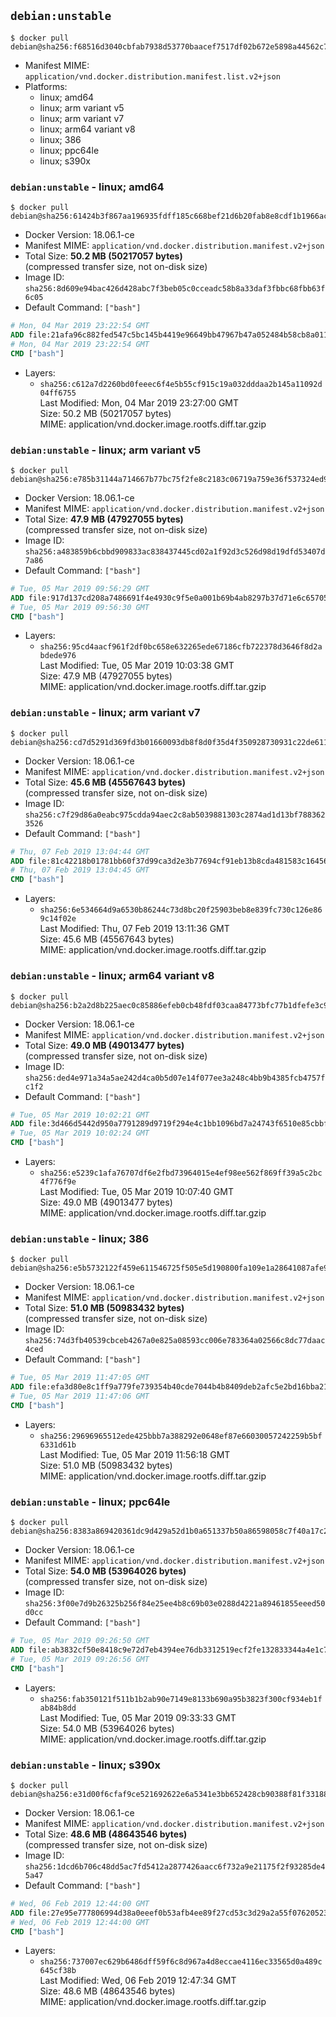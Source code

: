 ## `debian:unstable`

```console
$ docker pull debian@sha256:f68516d3040cbfab7938d53770baacef7517df02b672e5898a44562c771dcd25
```

-	Manifest MIME: `application/vnd.docker.distribution.manifest.list.v2+json`
-	Platforms:
	-	linux; amd64
	-	linux; arm variant v5
	-	linux; arm variant v7
	-	linux; arm64 variant v8
	-	linux; 386
	-	linux; ppc64le
	-	linux; s390x

### `debian:unstable` - linux; amd64

```console
$ docker pull debian@sha256:61424b3f867aa196935fdff185c668bef21d6b20fab8e8cdf1b1966ac7674836
```

-	Docker Version: 18.06.1-ce
-	Manifest MIME: `application/vnd.docker.distribution.manifest.v2+json`
-	Total Size: **50.2 MB (50217057 bytes)**  
	(compressed transfer size, not on-disk size)
-	Image ID: `sha256:8d609e94bac426d428abc7f3beb05c0cceadc58b8a33daf3fbbc68fbb63f6c05`
-	Default Command: `["bash"]`

```dockerfile
# Mon, 04 Mar 2019 23:22:54 GMT
ADD file:21afa96c882fed547c5bc145b4419e96649bb47967b47a052484b58cb8a01164 in / 
# Mon, 04 Mar 2019 23:22:54 GMT
CMD ["bash"]
```

-	Layers:
	-	`sha256:c612a7d2260bd0feeec6f4e5b55cf915c19a032dddaa2b145a11092d04ff6755`  
		Last Modified: Mon, 04 Mar 2019 23:27:00 GMT  
		Size: 50.2 MB (50217057 bytes)  
		MIME: application/vnd.docker.image.rootfs.diff.tar.gzip

### `debian:unstable` - linux; arm variant v5

```console
$ docker pull debian@sha256:e785b31144a714667b77bc75f2fe8c2183c06719a759e36f537324ed9ecf7118
```

-	Docker Version: 18.06.1-ce
-	Manifest MIME: `application/vnd.docker.distribution.manifest.v2+json`
-	Total Size: **47.9 MB (47927055 bytes)**  
	(compressed transfer size, not on-disk size)
-	Image ID: `sha256:a483859b6cbbd909833ac838437445cd02a1f92d3c526d98d19dfd53407d7a86`
-	Default Command: `["bash"]`

```dockerfile
# Tue, 05 Mar 2019 09:56:29 GMT
ADD file:917d137cd208a7486691f4e4930c9f5e0a001b69b4ab8297b37d71e6c65705b0 in / 
# Tue, 05 Mar 2019 09:56:30 GMT
CMD ["bash"]
```

-	Layers:
	-	`sha256:95cd4aacf961f2df0bc658e632265ede67186cfb722378d3646f8d2abdede976`  
		Last Modified: Tue, 05 Mar 2019 10:03:38 GMT  
		Size: 47.9 MB (47927055 bytes)  
		MIME: application/vnd.docker.image.rootfs.diff.tar.gzip

### `debian:unstable` - linux; arm variant v7

```console
$ docker pull debian@sha256:cd7d5291d369fd3b01660093db8f8d0f35d4f350928730931c22de611ae437d2
```

-	Docker Version: 18.06.1-ce
-	Manifest MIME: `application/vnd.docker.distribution.manifest.v2+json`
-	Total Size: **45.6 MB (45567643 bytes)**  
	(compressed transfer size, not on-disk size)
-	Image ID: `sha256:c7f29d86a0eabc975cdda94aec2c8ab5039881303c2874ad1d13bf7883623526`
-	Default Command: `["bash"]`

```dockerfile
# Thu, 07 Feb 2019 13:04:44 GMT
ADD file:81c42218b01781bb60f37d99ca3d2e3b77694cf91eb13b8cda481583c1645602 in / 
# Thu, 07 Feb 2019 13:04:45 GMT
CMD ["bash"]
```

-	Layers:
	-	`sha256:6e534664d9a6530b86244c73d8bc20f25903beb8e839fc730c126e869c14f02e`  
		Last Modified: Thu, 07 Feb 2019 13:11:36 GMT  
		Size: 45.6 MB (45567643 bytes)  
		MIME: application/vnd.docker.image.rootfs.diff.tar.gzip

### `debian:unstable` - linux; arm64 variant v8

```console
$ docker pull debian@sha256:b2a2d8b225aec0c85886efeb0cb48fdf03caa84773bfc77b1dfefe3c98a3d654
```

-	Docker Version: 18.06.1-ce
-	Manifest MIME: `application/vnd.docker.distribution.manifest.v2+json`
-	Total Size: **49.0 MB (49013477 bytes)**  
	(compressed transfer size, not on-disk size)
-	Image ID: `sha256:ded4e971a34a5ae242d4ca0b5d07e14f077ee3a248c4bb9b4385fcb4757fc1f2`
-	Default Command: `["bash"]`

```dockerfile
# Tue, 05 Mar 2019 10:02:21 GMT
ADD file:3d466d5442d950a7791289d9719f294e4c1bb1096bd7a24743f6510e85cbbf3f in / 
# Tue, 05 Mar 2019 10:02:24 GMT
CMD ["bash"]
```

-	Layers:
	-	`sha256:e5239c1afa76707df6e2fbd73964015e4ef98ee562f869ff39a5c2bc4f776f9e`  
		Last Modified: Tue, 05 Mar 2019 10:07:40 GMT  
		Size: 49.0 MB (49013477 bytes)  
		MIME: application/vnd.docker.image.rootfs.diff.tar.gzip

### `debian:unstable` - linux; 386

```console
$ docker pull debian@sha256:e5b5732122f459e611546725f505e5d190800fa109e1a28641087afe9f010953
```

-	Docker Version: 18.06.1-ce
-	Manifest MIME: `application/vnd.docker.distribution.manifest.v2+json`
-	Total Size: **51.0 MB (50983432 bytes)**  
	(compressed transfer size, not on-disk size)
-	Image ID: `sha256:74d3fb40539cbceb4267a0e825a08593cc006e783364a02566c8dc77daac4ced`
-	Default Command: `["bash"]`

```dockerfile
# Tue, 05 Mar 2019 11:47:05 GMT
ADD file:efa3d80e8c1ff9a779fe739354b40cde7044b4b8409deb2afc5e2bd16bba21cc in / 
# Tue, 05 Mar 2019 11:47:06 GMT
CMD ["bash"]
```

-	Layers:
	-	`sha256:29696965512ede425bbb7a388292e0648ef87e66030057242259b5bf6331d61b`  
		Last Modified: Tue, 05 Mar 2019 11:56:18 GMT  
		Size: 51.0 MB (50983432 bytes)  
		MIME: application/vnd.docker.image.rootfs.diff.tar.gzip

### `debian:unstable` - linux; ppc64le

```console
$ docker pull debian@sha256:8383a869420361dc9d429a52d1b0a651337b50a86598058c7f40a17c2da0a042
```

-	Docker Version: 18.06.1-ce
-	Manifest MIME: `application/vnd.docker.distribution.manifest.v2+json`
-	Total Size: **54.0 MB (53964026 bytes)**  
	(compressed transfer size, not on-disk size)
-	Image ID: `sha256:3f00e7d9b26325b256f84e25ee4b8c69b03e0288d4221a89461855eeed50d0cc`
-	Default Command: `["bash"]`

```dockerfile
# Tue, 05 Mar 2019 09:26:50 GMT
ADD file:ab3832cf50e8418c9e72d7eb4394ee76db3312519ecf2fe132833344a4e1c700 in / 
# Tue, 05 Mar 2019 09:26:56 GMT
CMD ["bash"]
```

-	Layers:
	-	`sha256:fab350121f511b1b2ab90e7149e8133b690a95b3823f300cf934eb1fab84b8dd`  
		Last Modified: Tue, 05 Mar 2019 09:33:33 GMT  
		Size: 54.0 MB (53964026 bytes)  
		MIME: application/vnd.docker.image.rootfs.diff.tar.gzip

### `debian:unstable` - linux; s390x

```console
$ docker pull debian@sha256:e31d00f6cfaf9ce521692622e6a5341e3bb652428cb90388f81f33188043e52f
```

-	Docker Version: 18.06.1-ce
-	Manifest MIME: `application/vnd.docker.distribution.manifest.v2+json`
-	Total Size: **48.6 MB (48643546 bytes)**  
	(compressed transfer size, not on-disk size)
-	Image ID: `sha256:1dcd6b706c48dd5ac7fd5412a2877426aacc6f732a9e21175f2f93285de45a47`
-	Default Command: `["bash"]`

```dockerfile
# Wed, 06 Feb 2019 12:44:00 GMT
ADD file:27e95e777806994d38a0eeef0b53afb4ee89f27cd53c3d29a2a55f0762052369 in / 
# Wed, 06 Feb 2019 12:44:00 GMT
CMD ["bash"]
```

-	Layers:
	-	`sha256:737007ec629b6486dff59f6c8d967a4d8eccae4116ec33565d0a489c645cf38b`  
		Last Modified: Wed, 06 Feb 2019 12:47:34 GMT  
		Size: 48.6 MB (48643546 bytes)  
		MIME: application/vnd.docker.image.rootfs.diff.tar.gzip
